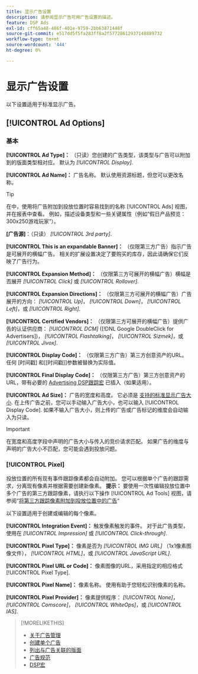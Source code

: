 ```yaml
---
title: 显示广告设置
description: 请参阅显示广告可用广告设置的描述。
feature: DSP Ads
exl-id: cff65a48-486f-401e-9759-2bb63871448f
source-git-commit: e517dd5f5fa283ff8a2f57728612937148889732
workflow-type: tm+mt
source-wordcount: '444'
ht-degree: 0%

---
```


# 显示广告设置

以下设置适用于标准显示广告。

## [!UICONTROL Ad Options]

### 基本

**[!UICONTROL Ad Type]：** （只读）您创建的广告类型，该类型与广告可以附加到的版面类型相对应。 默认为 *[!UICONTROL Display]*.

**[!UICONTROL Ad Name]：** 广告名称。 默认使用资源标题，但您可以更改名称。

>[!TIP]
>
> 在中，使用将广告附加到投放位置时容易找到的名称 [!UICONTROL Ads] 视图，并在报表中查看。 例如，描述设备类型和一些关键属性（例如“假日产品预览：300x250游戏玩家”）。

**\[广告源\]**：（只读） *[!UICONTROL 3rd party]*.

**[!UICONTROL This is an expandable Banner]：** （仅限第三方广告）指示广告是可展开的横幅广告。 相关的扩展设置决定了要购买的库存，因此请确保它们反映了广告行为。

**[!UICONTROL Expansion Method]：** （仅限第三方可展开的横幅广告）横幅是否展开 *[!UICONTROL Click]* 或 *[!UICONTROL Rollover]*.

**[!UICONTROL Expansion Directions]：** （仅限第三方可展开的横幅广告）广告展开的方向： *[!UICONTROL Up]*， *[!UICONTROL Down]*， *[!UICONTROL Left]*，或 *[!UICONTROL Right]*.

**[!UICONTROL Certified Vendors]：** （仅限第三方可展开的横幅广告）提供广告的认证供应商： *[!UICONTROL DCM]* ([!DNL Google DoubleClick for Advertisers])， *[!UICONTROL Flashtalking]*， *[!UICONTROL Sizmek]*，或 *[!UICONTROL Jivox]*.

**[!UICONTROL Display Code]：** （仅限第三方广告）第三方创意资产的URL。 任何 [时间戳] 和[[时间戳]]参数被替换为实际值。

**[!UICONTROL Final Display Code]：** （仅限第三方广告）第三方创意资产的URL，带有必要的 [Advertising DSP跟踪宏](/help/dsp/campaign-management/macros.md) 已插入（如果适用）。

**[!UICONTROL Ad Size]：** 广告的宽度和高度。 它必须是 [支持的标准显示广告大小](ad-specs.md). 在上传广告之前，您可以手动输入广告大小，也可以输入 [!UICONTROL Display Code]. 如果不输入广告大小，则上传的广告或广告标记的维度会自动输入为只读。

>[!IMPORTANT]
>
> 在宽度和高度字段中声明的广告大小与传入的竞价请求匹配。 如果广告的维度与声明的广告大小不匹配，您可能会遇到投放问题。

### [!UICONTROL Pixel]

投放位置的所有现有事件跟踪像素都会自动附加。 您可以根据单个广告的跟踪需求，分离现有像素并根据需要创建新像素。 **提示：** 要使用一次性编辑投放位置中多个广告的第三方跟踪像素，请执行以下操作 [!UICONTROL Ad Tools] 视图，请参阅“[将第三方跟踪像素附加到投放位置中的广告](/help/dsp/campaign-management/ads/ad-attach-to-placement.md#attach-pixels-ads)“

以下设置适用于创建或编辑的每个像素。

**[!UICONTROL Integration Event]：** 触发像素触发的事件。 对于此广告类型，使用在 *[!UICONTROL Impression]* 或 *[!UICONTROL Click-through]*.

**[!UICONTROL Pixel Type]：** 像素是否为 *[!UICONTROL IMG URL]* （1x1像素图像文件）， *[!UICONTROL HTML]*，或 *[!UICONTROL JavaScript URL]*.

**[!UICONTROL Pixel URL or Code]：** 像素图像的URL，采用指定的相应格式 [!UICONTROL Pixel Type].

**[!UICONTROL Pixel Name]：** 像素名称。 使用有助于您轻松识别像素的名称。

**[!UICONTROL Pixel Provider]：** 像素提供程序： *[!UICONTROL None]*， *[!UICONTROL Comscore]*， *[!UICONTROL WhiteOps]*，或 *[!UICONTROL IAS]*.

>[!MORELIKETHIS]
>
>* [关于广告管理](ad-about.md)
>* [创建单个广告](ad-create.md)
>* [列出与广告关联的版面](ad-list-placements.md)
>* [广告规范](ad-specs.md)
>* [DSP宏](/help/dsp/campaign-management/macros.md)
